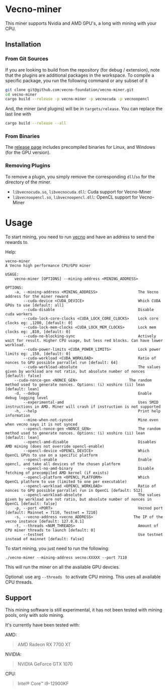 # Vecno-miner

This miner supports Nvidia and AMD GPU's, a long with mining with your CPU.

## Installation

### From Git Sources

If you are looking to build from the repository (for debug / extension), note that the plugins are additional
packages in the workspace. To compile a specific package, you run the following command or any subset of it

```sh
git clone git@github.com:vecno-foundation/vecno-miner.git
cd vecno-miner
cargo build --release -p vecno-miner -p vecnocuda -p vecnoopencl
```

And, the miner (and plugins) will be in `targets/release`. You can replace the last line with

```sh
cargo build --release --all
```

### From Binaries

The [release page](https://github.com/Vecno-Foundation/vecno-miner/releases) includes precompiled binaries for Linux, and Windows (for the GPU version).

### Removing Plugins

To remove a plugin, you simply remove the corresponding `dll`/`so` for the directory of the miner.

* `libvecnocuda.so`, `libvecnocuda.dll`: Cuda support for Vecno-Miner
* `libvecnoopencl.so`, `libvecnoopencl.dll`: OpenCL support for Vecno-Miner

# Usage

To start mining, you need to run [vecno](https://github.com/Vecno-Foundation/vecnod) and have an address to send the rewards to.

Help:

```
vecno-miner 
A Vecno high performance CPU/GPU miner

USAGE:
    vecno-miner [OPTIONS] --mining-address <MINING_ADDRESS>

OPTIONS:
    -a, --mining-address <MINING_ADDRESS>                  The Vecno address for the miner reward
        --cuda-device <CUDA_DEVICE>                        Which CUDA GPUs to use [default: all]
        --cuda-disable                                     Disable cuda workers
        --cuda-lock-core-clocks <CUDA_LOCK_CORE_CLOCKS>    Lock core clocks eg: ,1200, [default: 0]
        --cuda-lock-mem-clocks <CUDA_LOCK_MEM_CLOCKS>      Lock mem clocks eg: ,810, [default: 0]
        --cuda-no-blocking-sync                            Actively wait for result. Higher CPU usage, but less red blocks. Can have lower workload.
        --cuda-power-limits <CUDA_POWER_LIMITS>            Lock power limits eg: ,150, [default: 0]
        --cuda-workload <CUDA_WORKLOAD>                    Ratio of nonces to GPU possible parrallel run [default: 64]
        --cuda-workload-absolute                           The values given by workload are not ratio, but absolute number of nonces [default: false]
	--cuda-nonce-gen <NONCE_GEN>                       The random method used to generate nonces. Options: (i) xoshiro (ii) lean [default: lean]
    -d, --debug                                            Enable debug logging level
        --experimental-amd                                 Uses SMID instructions in AMD. Miner will crash if instruction is not supported
    -h, --help                                             Print help information
        --mine-when-not-synced                             Mine even when vecno says it is not synced
        --opencl-nonce-gen <NONCE_GEN>                     The random method used to generate nonces. Options: (i) xoshiro (ii) lean [default: lean]
        --opencl-amd-disable                               Disables AMD mining (does not override opencl-enable)
        --opencl-device <OPENCL_DEVICE>                    Which OpenCL GPUs to use on a specific platform
        --opencl-enable                                    Enable opencl, and take all devices of the chosen platform
        --opencl-no-amd-binary                             Disable fetching of precompiled AMD kernel (if exists)
        --opencl-platform <OPENCL_PLATFORM>                Which OpenCL platform to use (limited to one per executable)
        --opencl-workload <OPENCL_WORKLOAD>                Ratio of nonces to GPU possible parrallel run in OpenCL [default: 512]
        --opencl-workload-absolute                         The values given by workload are not ratio, but absolute number of nonces in OpenCL [default: false]
    -p, --port <PORT>                                      Vecnod port [default: Mainnet = 7110, Testnet = 7210]
    -s, --vecno-address <vecno_ADDRESS>                  The IP of the vecno instance [default: 127.0.0.1]
    -t, --threads <NUM_THREADS>                            Amount of CPU miner threads to launch [default: 0]
        --testnet                                          Use testnet instead of mainnet [default: false]
```

To start mining, you just need to run the following:

`./vecno-miner --mining-address vecno:XXXXX --port 7110`

This will run the miner on all the available GPU devcies.

Optional: use arg `--threads ` to activate CPU mining. This uses all available CPU threads.

## Support

This mining software is still experimental, it has not been tested with mining pools, only with solo mining.

It's currently have been tested with:

AMD:

> AMD Radeon RX 7700 XT

NVIDIA:

> NVIDIA GeForce GTX 1070

CPU:

> Intel® Core™ i9-12900KF
